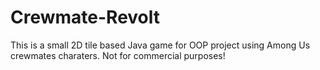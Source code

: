 # Crewmate-Revolt
This is a small 2D tile based Java game for OOP project using Among Us crewmates charaters. Not for commercial purposes!
